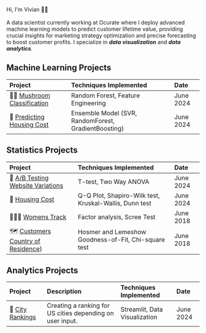 <p> Hi, I'm Vivian 👋🏻
<br>
<br>
A data scientist currently working at Ocurate where I deploy advanced machine learning models to
predict customer lifetime value,
providing crucial insights for marketing strategy optimization and precise forecasting to boost
customer profits. I specialize in
<i><b>data visualization</b></i> and <i><b>data analytics</b></i>.
<br>

## Machine Learning Projects
| Project              | Techniques Implemented | Date |
| :------------------- |  :------------------ | :----- |
|🍄‍🟫 [Mushroom Classification](https://github.com/Vivian-Ellis/ML/blob/main/Mushroom%20Classification%20%3A%20Random%20Forest/random_forest.ipynb)   | Random Forest, Feature Engineering | June 2024 |
|🏡 [Predicting Housing Cost](https://www.kaggle.com/code/vellis1/predicting-housing-cost-with-ensemble-model)| Ensemble Model (SVR, RandomForest, GradientBoosting)| June 2024 |

## Statistics Projects
| Project              | Techniques Implemented | Date |
| :------------------- |  :------------------ | :----- |
|📲 [A/B Testing Website Variations](https://www.kaggle.com/code/vellis1/a-b-testing-website-variations)  | T-test, Two Way ANOVA | June 2024 |
|🏡 [Housing Cost](https://www.kaggle.com/code/vellis1/housing-cost-statistical-significance)| Q-Q Plot, Shapiro-Wilk test, Kruskal-Wallis, Dunn test |June 2024|
|🏃🏽‍♀️ [Womens Track](https://github.com/Vivian-Ellis/Womens-Track/tree/main) | Factor analysis, Scree Test | June 2018 |
|🗺️ [Customers Country of Residence](https://github.com/Vivian-Ellis/Logistic-Regression/blob/main/README.md)) | Hosmer and Lemeshow Goodness-of-Fit, Chi-square test | June 2018 |

## Analytics Projects
| Project              | Description | Techniques Implemented | Date |
| :------------------- | :------- | :----- | :----- |
|🌇 [City Rankings](https://github.com/Vivian-Ellis/city-rankings/blob/main/streamlit_app.py)  |   Creating a ranking for US cities depending on user input.   | Streamlit, Data Visualization | June 2024 |
